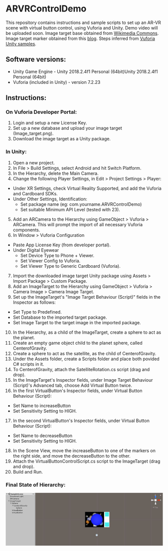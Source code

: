 # ARVRControlDemo
This repository contains instructions and sample scripts to set up an AR-VR scene with virtual button control, using Vuforia and Unity.
Demo video will be uploaded soon.
Image target base obtained from [Wikimedia Commons](https://commons.wikimedia.org/wiki/File:Solar_system.jpg).
Image target marker obtained from this [blog](https://blog.theknightsofunity.com/wp-content/uploads/2016/11/marker_1.png).
Steps inferred from [Vuforia Unity samples](https://developer.vuforia.com/downloads/samples).

## Software versions:
* Unity Game Engine - Unity 2018.2.4f1 Personal (64bit)Unity 2018.2.4f1 Personal (64bit)
* Vuforia (included in Unity) - version 7.2.23

## Instructions:

### On Vuforia Developer Portal:
1. Login and setup a new License Key.
2. Set up a new database and upload your image target (Image_target.png).
3. Download the image target as a Unity package.

### In Unity:
1. Open a new project.
2. In File > Build Settings, select Android and hit Switch Platform.
3. In the Hierarchy, delete the Main Camera.
4. Change the following Player Settings, in Edit > Project Settings > Player:
  * Under XR Settings, check Virtual Reality Supported, and add the Vuforia and Cardboard SDKs.
  * Under Other Settings, Identification:
    * Set package name (eg: com.yourname.ARVRControlDemo)
    * Set suitable Minimum API Level (tested with 23).
5. Add an ARCamera to the Hierarchy using GameObject > Vuforia > ARCamera. This will prompt the import of all necessary Vuforia components.
6. In Window > Vuforia Configuration
  * Paste App License Key (from developer portal).
  * Under Digital Eyewear
    * Set Device Type to Phone + Viewer.
    * Set Viewer Config to Vuforia.
    * Set Viewer Type to Generic Cardboard (Vuforia).
7. Import the downloaded image target Unity package using Assets > Import Package > Custom Package.
8. Add an ImageTarget to the Hierarchy using GameObject > Vuforia > Camera Image > Camera Image Target.
9. Set up the ImageTarget's "Image Target Behaviour (Script)" fields in the Inspector as follows:
  * Set Type to Predefined.
  * Set Database to the imported target package.
  * Set Image Target to the target image in the imported package.
10. In the Hierarchy, as a child of the ImageTarget, create a sphere to act as the planet.
11. Create an empty game object child to the planet sphere, called CenterofGravity.
12. Create a sphere to act as the satellite, as the child of CenterofGravity.
13. Under the Assets folder, create a Scripts folder and place both povided C# scripts in it.
14. To CenterofGravity, attach the SatelliteRotation.cs script (drag and drop).
15. In the ImageTarget's Inspector fields, under Image Target Behaviour (Script)'s Advanced tab, choose Add Virtual Button twice.
16. In the first VirtualButton's Inspector fields, under Virtual Button Behaviour (Script):
  * Set Name to increaseButton
  * Set Sensitivity Setting to HIGH.
17. In the second VirtualButton's Inspector fields, under Virtual Button Behaviour (Script):
  * Set Name to decreaseButton
  * Set Sensitivity Setting to HIGH.
18. In the Scene View, move the increaseButton to one of the markers on the right side, and move the decreaseButton to the other.
19. Attach the VirtualButtonControlScript.cs script to the ImageTarget (drag and drop).
20. Build and Run.

### Final State of Hierarchy:
![Finaly Setup](/images/Setup.JPG)
